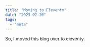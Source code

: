 ```yaml
---
title: "Moving to Eleventy"
date: "2023-02-26"
tags:
  - "meta"
---
```


So, I moved this blog over to eleventy.

